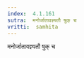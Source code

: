 ```yaml
---
index:  4.1.161
sutra:  मनोर्जातावज्ञ्यतौ षुक् च
vritti:  samhita 
---
```


मनोर्जातावज्ञ्यतौ षुक् च

